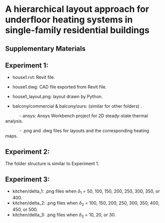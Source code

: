 # A hierarchical layout approach for underfloor heating systems in single-family residential buildings
## **Supplementary Materials**


## Experiment 1:

- house1.rvt: Revit file.

- house1.dwg: CAD file exported from Revit file.

- house1_layout.png: layout drawn by Python.

- balcony/commercial & balcony/ours: (similar for other folders) .

&emsp;&emsp;&emsp; - ansys: Ansys  Workbench project for 2D steady-state thermal analysis.

&emsp;&emsp;&emsp; - .png and .dwg files for layouts and the corresponding heating maps.

## Experiment 2:
The folder structure is similar to Experiment 1.

## Experiment 3:
- kitchen/delta_1: .png files when $\delta_1$ = 50, 100, 150, 200, 250, 300, 350, or 400.
- kitchen/delta_2: .png files when $\delta_2$ = 100, 150, 200, 250, 300, 350, 400, 450, or 500.
- kitchen/delta_3: .png files when $\delta_3$ = 10, 20, or 30.